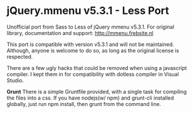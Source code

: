 jQuery.mmenu v5.3.1 - Less Port
================

Unofficial port from Sass to Less of jQuery mmenu v5.3.1. For original library, documentation and support: http://mmenu.frebsite.nl

This port is compatible with version v5.3.1 and will not be maintained. Although, anyone is welcome to do so, as long as the original license is respected.

There are a few ugly hacks that could be removed when using a javascript compiler. I kept them in for compatibility with dotless compiler in Visual Studio.

**Grunt**
There is a simple Gruntfile provided, with a single task for compiling the files into a css. If you have nodejs(w/ npm) and grunt-cli installed globally, just run npm install, then grunt from the command line.
